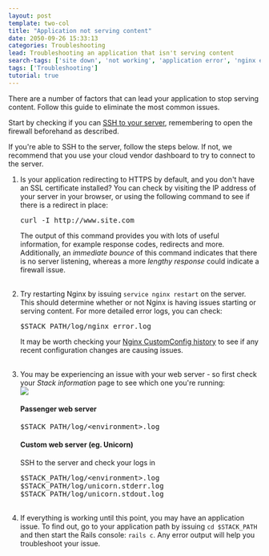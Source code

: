 ```yaml
---
layout: post
template: two-col
title: "Application not serving content"
date: 2050-09-26 15:33:13
categories: Troubleshooting
lead: Troubleshooting an application that isn't serving content
search-tags: ['site down', 'not working', 'application error', 'nginx error', 'site not working']
tags: ['Troubleshooting']
tutorial: true
---
```


There are a number of factors that can lead your application to stop serving content. Follow this guide to eliminate the most common issues.

Start by checking if you can [SSH to your server](/how-to/shell-to-your-servers.html), remembering to open the firewall beforehand as described.

If you're able to SSH to the server, follow the steps below. If not, we recommend that you use your cloud vendor dashboard to try to connect to the server.
<ol>
<li>Is your application redirecting to HTTPS by default, and you don't have an SSL certificate installed? You can check by visiting the IP address of your server in your browser, or using the following command to see if there is a redirect in place:</li>
<pre class="terminal">
curl -I http://www.site.com
</pre>

The output of this command provides you with lots of useful information, for example response codes, redirects and more. Additionally, an <i>immediate bounce</i> of this command indicates that there is no server listening, whereas a more <i>lengthy response</i> could indicate a firewall issue.
<br/><br/>
<li>Try restarting Nginx by issuing <code>service nginx restart</code> on the server. This should determine whether or not Nginx is having issues starting or serving content. For more detailed error logs, you can check:</li>
<pre class="terminal">$STACK_PATH/log/nginx_error.log</pre>

It may be worth checking your <a href="/stack-features/custom-config.html">Nginx CustomConfig history</a> to see if any recent configuration changes are causing issues.
<br/><br/>
<li>You may be experiencing an issue with your web server - so first check your <i>Stack information</i> page to see which one you're running:</li>
<img src="http://cdn.cloud66.com/images/help/web_server_type.png">

<h4>Passenger web server</h4>
<pre class="terminal">
$STACK_PATH/log/&#60;environment&#62;.log
</pre>

<h4>Custom web server (eg. Unicorn)</h4>
SSH to the server and check your logs in

<pre class="terminal">
$STACK_PATH/log/&#60;environment&#62;.log
$STACK_PATH/log/unicorn.stderr.log
$STACK_PATH/log/unicorn.stdout.log
</pre>
<br/>
<li>If everything is working until this point, you may have an application issue. To find out, go to your application path by issuing <code>cd $STACK_PATH</code> and then start the Rails console: <code>rails c</code>. Any error output will help you troubleshoot your issue.</li>
</ol>